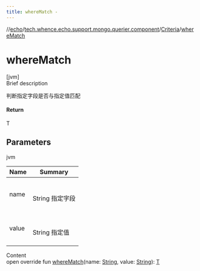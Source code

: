 ```yaml
---
title: whereMatch -
---
```

//[echo](../../index.md)/[tech.whence.echo.support.mongo.querier.component](../index.md)/[Criteria](index.md)/[whereMatch](where-match.md)



# whereMatch  
[jvm]  
Brief description  


判断指定字段是否与指定值匹配



#### Return  


T



## Parameters  
  
jvm  
  
|  Name|  Summary| 
|---|---|
| name| <br><br>String 指定字段<br><br>
| value| <br><br>String 指定值<br><br>
  
  
Content  
open override fun [whereMatch](where-match.md)(name: [String](https://kotlinlang.org/api/latest/jvm/stdlib/kotlin/-string/index.html), value: [String](https://kotlinlang.org/api/latest/jvm/stdlib/kotlin/-string/index.html)): [T](index.md)  



